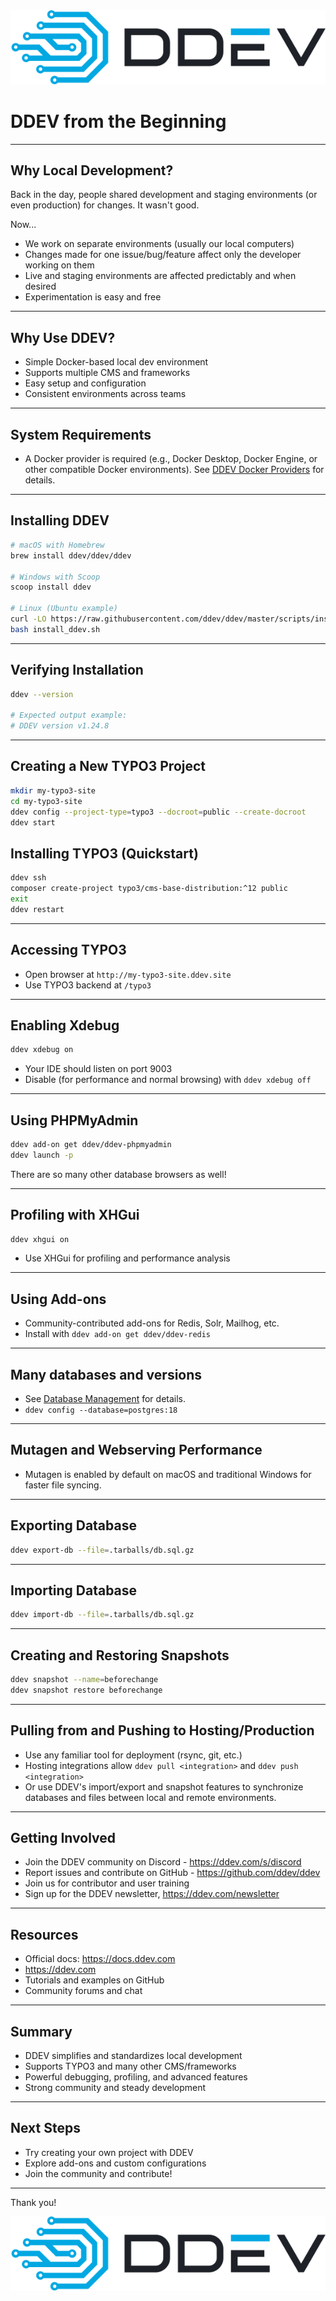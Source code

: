 <img src="images/ddev-logo.svg" alt="DDEV Logo" class="ddev-logo">

# DDEV from the Beginning


---

## Why Local Development?

Back in the day, people shared development and staging environments (or even production) for changes. It wasn't good.

Now...

- We work on separate environments (usually our local computers)
- Changes made for one issue/bug/feature affect only the developer working on them
- Live and staging environments are affected predictably and when desired
- Experimentation is easy and free

---

## Why Use DDEV?

- Simple Docker-based local dev environment
- Supports multiple CMS and frameworks
- Easy setup and configuration
- Consistent environments across teams

---

## System Requirements

- A Docker provider is required (e.g., Docker Desktop, Docker Engine, or other compatible Docker environments). See [DDEV Docker Providers](https://docs.ddev.com/en/stable/users/install/#docker-provider) for details.

---

## Installing DDEV

```bash
# macOS with Homebrew
brew install ddev/ddev/ddev

# Windows with Scoop
scoop install ddev

# Linux (Ubuntu example)
curl -LO https://raw.githubusercontent.com/ddev/ddev/master/scripts/install_ddev.sh
bash install_ddev.sh
```

---

## Verifying Installation

```bash
ddev --version

# Expected output example:
# DDEV version v1.24.8
```

---

## Creating a New TYPO3 Project

```bash
mkdir my-typo3-site
cd my-typo3-site
ddev config --project-type=typo3 --docroot=public --create-docroot
ddev start
```

## Installing TYPO3 (Quickstart)

```bash
ddev ssh
composer create-project typo3/cms-base-distribution:^12 public
exit
ddev restart
```

---

## Accessing TYPO3

- Open browser at `http://my-typo3-site.ddev.site`
- Use TYPO3 backend at `/typo3`

---

## Enabling Xdebug

```bash
ddev xdebug on
```

- Your IDE should listen on port 9003
- Disable (for performance and normal browsing) with `ddev xdebug off`

---

## Using PHPMyAdmin

```bash
ddev add-on get ddev/ddev-phpmyadmin
ddev launch -p
```

There are so many other database browsers as well!

---

## Profiling with XHGui

```bash
ddev xhgui on
```

- Use XHGui for profiling and performance analysis

---

## Using Add-ons

- Community-contributed add-ons for Redis, Solr, Mailhog, etc.
- Install with `ddev add-on get ddev/ddev-redis`

---

## Many databases and versions

- See [Database Management](https://docs.ddev.com/en/stable/users/usage/database-management/) for details.
- `ddev config --database=postgres:18`

---

## Mutagen and Webserving Performance

- Mutagen is enabled by default on macOS and traditional Windows for faster file syncing.

---

## Exporting Database

```bash
ddev export-db --file=.tarballs/db.sql.gz
```

---

## Importing Database

```bash
ddev import-db --file=.tarballs/db.sql.gz
```

---

## Creating and Restoring Snapshots

```bash
ddev snapshot --name=beforechange
ddev snapshot restore beforechange
```

---

## Pulling from and Pushing to Hosting/Production

- Use any familiar tool for deployment (rsync, git, etc.)
- Hosting integrations allow `ddev pull <integration>` and `ddev push <integration>`
- Or use DDEV's import/export and snapshot features to synchronize databases and files between local and remote environments.

---

## Getting Involved

- Join the DDEV community on Discord - https://ddev.com/s/discord
- Report issues and contribute on GitHub - https://github.com/ddev/ddev
- Join us for contributor and user training
- Sign up for the DDEV newsletter, https://ddev.com/newsletter

---

## Resources

- Official docs: https://docs.ddev.com
- https://ddev.com
- Tutorials and examples on GitHub
- Community forums and chat

---

## Summary

- DDEV simplifies and standardizes local development
- Supports TYPO3 and many other CMS/frameworks
- Powerful debugging, profiling, and advanced features
- Strong community and steady development

---

## Next Steps

- Try creating your own project with DDEV
- Explore add-ons and custom configurations
- Join the community and contribute!

---

Thank you!

<img src="images/ddev-logo.svg" alt="DDEV Logo" class="ddev-logo">
